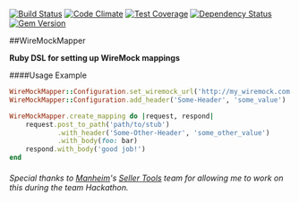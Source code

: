 [![Build Status](https://travis-ci.org/ike18t/wiremock_mapper.png?branch=master)](https://travis-ci.org/ike18t/wiremock_mapper)
[![Code Climate](https://codeclimate.com/github/ike18t/wiremock_mapper/badges/gpa.svg)](https://codeclimate.com/github/ike18t/wiremock_mapper)
[![Test Coverage](https://codeclimate.com/github/ike18t/wiremock_mapper/badges/coverage.svg)](https://codeclimate.com/github/ike18t/wiremock_mapper/coverage)
[![Dependency Status](https://gemnasium.com/badges/github.com/ike18t/wiremock_mapper.svg)](https://gemnasium.com/github.com/ike18t/wiremock_mapper)
[![Gem Version](https://badge.fury.io/rb/wiremock_mapper.svg)](https://badge.fury.io/rb/wiremock_mapper)

##WireMockMapper

**Ruby DSL for setting up WireMock mappings**

####Usage Example
```ruby
WireMockMapper::Configuration.set_wiremock_url('http://my_wiremock.com')
WireMockMapper::Configuration.add_header('Some-Header', 'some_value')

WireMockMapper.create_mapping do |request, respond|
	request.post_to_path('path/to/stub')
			.with_header('Some-Other-Header', 'some_other_value')
			.with_body(foo: bar)
	respond.with_body('good job!')
end
```

###### Special thanks to [Manheim](https://www.manheim.com)'s [Seller Tools](https://sites.google.com/site/sellertoolsteam/home) team for allowing me to work on this during the team Hackathon.
